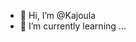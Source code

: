 - 👋 Hi, I’m @Kajoula
- 🌱 I’m currently learning ...

<!---
Kajoula/Kajoula is a ✨ special ✨ repository because its `README.md` (this file) appears on your GitHub profile.
You can click the Preview link to take a look at your changes.
--->
